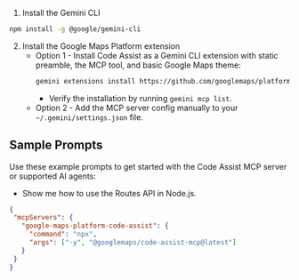 1. Install the Gemini CLI
```bash
npm install -g @google/gemini-cli
```
2. Install the Google Maps Platform extension
    * Option 1 - Install Code Assist as a Gemini CLI extension with static preamble, the MCP tool, and basic Google Maps theme:
        ```bash
        gemini extensions install https://github.com/googlemaps/platform-ai.git
        ```
      * Verify the installation by running `gemini mcp list`.
    * Option 2 - Add the MCP server config manually to your `~/.gemini/settings.json` file.

## Sample Prompts
Use these example prompts to get started with the Code Assist MCP server or supported AI agents:
- Show me how to use the Routes API in Node.js.


```json
{
 "mcpServers": {
   "google-maps-platform-code-assist": {
     "command": "npx",
     "args": ["-y", "@googlemaps/code-assist-mcp@latest"]
   }
 }
}
```
